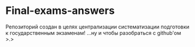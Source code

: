 ﻿Final-exams-answers
===================

Репозиторий создан в целях централизации систематизации подготовки к государственным экзаменам!
...ну и чтобы разобраться с github'ом >.>